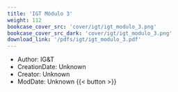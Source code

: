 ```yaml
---
title: 'IGT Módulo 3'
weight: 112
bookcase_cover_src: 'cover/igt/igt_modulo_3.png'
bookcase_cover_src_dark: 'cover/igt/igt_modulo_3.png'
download_link: '/pdfs/igt/igt_modulo_3.pdf'
---
```


- Author: IG&T
- CreationDate: Unknown
- Creator: Unknown
- ModDate: Unknown
{{< button >}}
